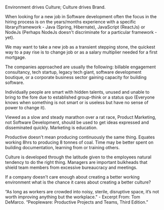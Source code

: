 Environment drives Culture; Culture drives Brand.

When looking for a new job in Software development often the focus in the hiring process is on the years/months experience with a specific library/framework - Java (Spring, Hibernate), JavaScript (ReactJs) or NodeJs (Perhaps NodeJs doesn't discriminate for a particular framework - yet).

We may want to take a new job as a transient stepping stone, the quickest way to a pay rise is to change job or as a salary multiplier needed for a first mortgage.

The companies approached are usually the following: billable engagement consultancy, tech startup, legacy tech giant, software development boutique, or a corporate business sector gaining capacity for building software.

Individually people are smart with hidden talents, unused and unable to bring to the fore due to established group-think or a status quo (Everyone knows when something is not smart or is useless but have no sense of power to change it).

Viewed as a slow and steady marathon over a rat race, Product Marketing, not Software Development, should be used to get ideas expressed and disseminated quickly. Marketing is education.

Productive doesn't mean producing continuously the same thing. Equates working 8hrs to producing 8 tonnes of coal. Time may be better spent on building documentation, learning from or training others.

Culture is developed through the latitude given to the employees natural tendency to do the right thing. Managers are important bulkheads that shield team members from excessive bureaucracy and meetings.

If a company doesn't care enough about creating a better working environment what is the chance it cares about creating a better culture?

“As long as workers are crowded into noisy, sterile, disruptive space, it’s not worth improving anything but the workplace." - Excerpt From: Tom DeMarco. “Peopleware: Productive Projects and Teams, Third Edition.”
